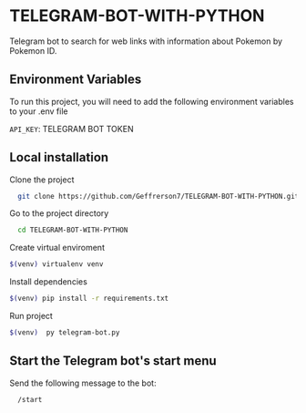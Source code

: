# TELEGRAM-BOT-WITH-PYTHON

Telegram bot to search for web links with information about Pokemon by Pokemon ID.

## Environment Variables

To run this project, you will need to add the following environment variables to your .env file

`API_KEY`: TELEGRAM BOT TOKEN

## Local installation

Clone the project

```bash
  git clone https://github.com/Geffrerson7/TELEGRAM-BOT-WITH-PYTHON.git
```

Go to the project directory

```bash
  cd TELEGRAM-BOT-WITH-PYTHON
```

Create virtual enviroment

```bash
$(venv) virtualenv venv
```

Install dependencies

```bash
$(venv) pip install -r requirements.txt
```

Run project

```bash
$(venv)  py telegram-bot.py
```

## Start the Telegram bot's start menu

Send the following message to the bot:

```bash
  /start
```